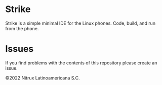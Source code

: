 # Strike

Strike is a simple minimal IDE for the Linux phones. Code, build, and run from the phone.

# Issues
If you find problems with the contents of this repository please create an issue.

©2022 Nitrux Latinoamericana S.C.
